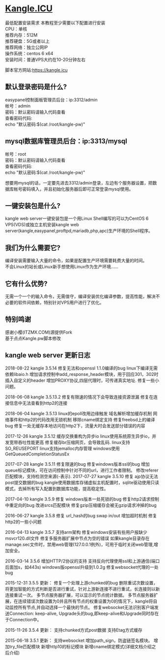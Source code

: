 [Kangle.ICU](https://kangle.icu)
=======
最低配置安装需求
本教程至少需要以下配置进行安装  
CPU：单核  
推荐内存：512M  
推荐硬盘：5G或者以上  
推荐网络：独立公网IP  
操作系统：centos 6 x64  
安装时间：普通VPS大约在10-20分钟左右  

脚本官方网站:https://kangle.icu

默认登录密码是什么?
-------
easypanel控制面板管理员后台：ip:3312/admin  
帐号：admin  
密码：默认密码请输入代码查看  
查看密码代码:  
echo "默认密码:$(cat /root/kangle-pw)"  

mysql数据库管理员后台：ip:3313/mysql  
-------
帐号：root  
密码：默认密码请输入代码查看  
查看密码代码:  
echo "默认密码:$(cat /root/kangle-pw)"  

想要用mysql的话，一定要先进去3312/admin登录，左边有个服务器设置，把数据库帐号密码填入，并且初始化服务器后即可正常登录mysql使用。


一键安装包是什么?
-------
kangle web server一键安装包是一个用Linux Shell编写的可以为CentOS 6 VPS(VDS)或独立主机安装kangle web server(kangle,easypanel,proftpd,mariadb,php,apc)生产环境的Shell程序。


我们为什么需要它?
-------
编译安装需要输入大量的命令，如果是配置生产环境需要耗费大量的时间。  
不会Linux的站长或Linux新手想使用Linux作为生产环境……  


它有什么优势?
-------
无需一个一个的输入命令，无需值守，编译安装优化编译参数，提高性能，解决不必要的软件间依赖，特别针对VPS用户进行了优化。


特别鸣谢
-------
感谢小樱(ITZMX.COM)源提供Fork  
基于点点Kangle.pw脚本修改  


kangle web server 更新日志
-------
2018-08-22 kangle 3.5.14
修复无法和openssl 1.1.0编译的bug
linux下编译无需依赖libaio.h
增加请求控制中add_response_header模块，用于回应301，302时插入自定义的header
增加PROXY协议,四层代理时，可传递真实地址.
修复一些小问题。

2018-06-08 kangle 3.5.13.2
修复有限速的情况下会导致连接资源泄漏
修复在连接信息中无法查看到http2的连接

2018-06-04 kangle 3.5.13
linux的epoll改用边缘触发
域名解析增加缓存机制
网络事件和http2的代码改用无锁机制
移除cname绑定支持
修复freebsd上的编译bug
修复一处无缓存本地访问在http2下，流量大时会发送部分错误的内容

2017-12-26 kangle 3.5.12
缓存交换重构为异步io
linux使用系统原生异步io，并发宽带吞吐性能更高
修复缓存br压缩网页，会导致乱码.
linux支持SO_REUSEPORT
linux支持jemalloc内存管理
windows使用GetQueuedCompletionStatusEx

2017-07-28 kangle 3.5.11
修复限速的bug
修复windows版本ssl的bug
增加queue标记模块，可在访问控制中针对不同的url，进行工作者限制。
修改referer匹配模块，支持检测空来源(-表示).
2017-07-27 kangle 3.5.10
修复 ajp协议无法post提交数据的bug
kangle使用数据库存储虚拟主机配置时，sqlite驱动使用只读模式，去掉所有写入配置到数据库功能，提高稳定性。

2017-04-10 kangle 3.5.9
修复 windows版本一处死锁的bug
修复http2请求控制中重定向的bug
改进srcs匹配模块
修复gzip压缩缓存会被无gzip请求冲掉的bug

2016-06-27 kangle 3.5.8
修复 url_hash的bug
swap in/out 增加超时机制
修复http2的一些小问题

2016-04-13 kangle 3.5.7
支持arm架构
修复windows安装有些用户报缺少msvcr120.dll文件
修复多服务器扩展中节点为空的错误
如果kangle目录存在manage.sec文件时，禁用web管理(127.0.0.1例外)，可用于临时关闭web管理,增加安全。

2016-03-14 3.5.6 
增加HTTP/2协议的支持
支持反向代理使用ssl和上游通信(端口后面加s，如443s)
windows版openssl升级到1.0.2g
修复websocket代理的一处bug

2015-12-31 3.5.5 更新：
修复一个处理上游chunked的bug
删除重试次数设置，将更加智能的方式判断是否进行重试，针对上游新连接不进行重试，长连接则以新连接重试一次。
多节点服务器扩展，可以显示的节点统计数据。
多节点服务器扩展，在连续错误次数设置为0并且所有节点的权重设置为0的情况下，kangle将自动监控所有节点,并自动选择一个最快的节点。
修复websocket无法识别客户端发送Connection: keep-alive, Upgrade头的bug,即keep-alive和Upgrade同时存在于Connection中。

2015-11-26 3.5.4 更新：
支持chunked方式post数据
支持Etag方式缓存

2015-06-18 3.5.1 更新：
支持websocket
增加path_sign，防盗链签名模块。
增加try_file匹配模块
新增http10的标记模块
新增cname绑定模式(详细文档介绍之后介绍)
